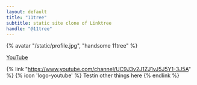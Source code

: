 ```yaml
---
layout: default
title: "11tree"
subtitle: static site clone of Linktree
handle: "@11tree"
--- 
```


{% avatar "/static/profile.jpg", "handsome 11tree" %}

[YouTube](https://www.youtube.com/channel/UC9J3v2J1ZJ1vJ5J5Y1-3J5A)

{% link "https://www.youtube.com/channel/UC9J3v2J1ZJ1vJ5J5Y1-3J5A" %}
  {% icon 'logo-youtube' %}
  Testin other things here
{% endlink %}

